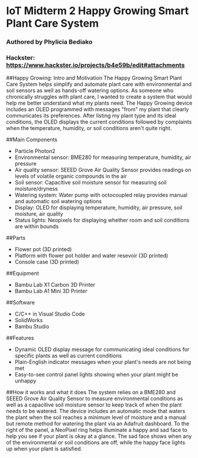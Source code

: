 # IoT Midterm 2 Happy Growing Smart Plant Care System
### Authored by Phylicia Bediako
### Hackster: https://www.hackster.io/projects/b4e59b/edit#attachments

##Happy Growing: Intro and Motivation
The Happy Growing Smart Plant Care System helps simplify and automate plant care with environmental and soil sensors as well as hands-off watering options. As someone who chronically struggles with plant care, I wanted to create a system that would help me better understand what my plants need. The Happy Growing device includes an OLED programmed with messages "from" my plant that clearly communicates its preferences. After listing my plant type and its ideal conditions, the OLED displays the current conditions followed by complaints when the temperature, humidity, or soil conditions aren't quite right.

##Main Components
* Particle Photon2
* Environmental sensor: BME280 for measuring temperature, humidity, air pressure
* Air quality sensor: SEEED Grove Air Quality Sensor provides readings on levels of volatile organic compounds in the air
* Soil sensor: Capacitive soil moisture sensor for measuring soil moisture/dryness
* Watering system: Water pump with octocoupled relay provides manual and automatic soil watering options
* Display: OLED for displaying temperature, humidity, air pressure, soil moisture, air quality
* Status lights: Neopixels for displaying whether room and soil conditions are within bounds
  
##Parts
* Flower pot (3D printed)
* Platform with flower pot holder and water resevoir (3D printed)
* Console case (3D printed)

##Equipment
* Bambu Lab X1 Carbon 3D Printer
* Bambu Lab A1 Mini 3D Printer
  
##Software
* C/C++ in Visual Studio Code
* SolidWorks
* Bambu Studio
  
##Features
* Dynamic OLED display message for communicating ideal conditions for specific plants as well as current conditions
* Plain-English indicator messages when your plant's needs are not being met
* Easy-to-see control panel lights showing when your plant might be unhappy

##How it works and what it does
The system relies on a BME280 and SEEED Grove Air Quality Sensor to measure environmental conditions as well as a capacitive soil moisture sensor to keep track of when the plant needs to be watered. The device includes an automatic mode that waters the plant when the soil reaches a minimum level of moisture and a manual but remote method for watering the plant via an Adafruit dashboard. To the right of the panel, a NeoPixel ring helps illuminate a happy and sad face to help you see if your plant is okay at a glance. The sad face shows when any of the environmental or soil conditions are off, while the happy face lights up when your plant is satisfied.
